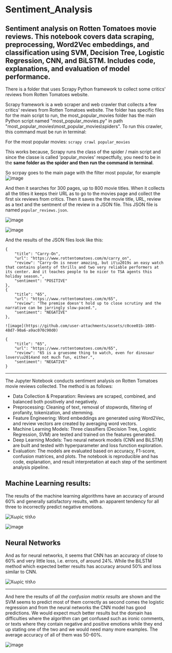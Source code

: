 # Sentiment_Analysis
Sentiment analysis on Rotten Tomatoes movie reviews. This notebook covers data scraping, preprocessing, Word2Vec embeddings, and classification using SVM, Decision Tree, Logistic Regression, CNN, and BiLSTM. Includes code, explanations, and evaluation of model performance.
--------------------------------

There is a folder that uses Scrapy Python framework to collect some critics' reviews from Rotten Tomatoes website.

Scrapy framework is a web scraper and web crawler that collects a few critics' reviews from Rotten Tomatoes website. The folder has specific files for the main script to run, the most_popular_movies folder has the main Python script named "most_popular_movies.py" in path "most_popular_movies\most_popular_movies\spiders". 
To run this crawler, this command must be run in terminal:


For the most popular movies: `scrapy crawl popular_movies`

This works because, Scrapy runs the class of the spider / main script and since the classe is called 'popular_movies' respectfully, you need to be in the **same folder as the spider and then run the command in terminal**.

So scrpay goes to the main page with the filter most popular, for example
![image](https://github.com/user-attachments/assets/78c5b5b5-a12b-49d2-bd2b-3976da4c3b73)

And then it searches for 300 pages, up to 800 movie titles. When it collects all the titles it keeps their URL as to go to the movies page and collect the first six reviews from critics. Then it saves the the movie title, URL, review as a text and the sentment of the review in a JSON file. This JSON file is named ```popular_reviews.json```.

![image](https://github.com/user-attachments/assets/9d6f3c03-e3c8-4e3d-bfee-08f43f6361f9)

![image](https://github.com/user-attachments/assets/a5c3edfc-986b-4ee1-a922-69ba5532d9f4)

And the results of the JSON files look like this:
```
{
    "title": "Carry-On",
    "url": "https://www.rottentomatoes.com/m/carry_on",
    "review": "Carry-On is never amazing, but it\u2019s an easy watch that contains plenty of thrills and two very reliable performers at its center. And it teaches people to be nicer to TSA agents this holiday season.",
    "sentiment": "POSITIVE"
},
{
    "title": "65",
    "url": "https://www.rottentomatoes.com/m/65",
    "review": "The premise doesn't hold up to close scrutiny and the narrative can be jarringly slow-paced.",
    "sentiment": "NEGATIVE"
},

![image](https://github.com/user-attachments/assets/c0cee01b-1085-48d7-90a6-a9ac070c90d0)

{
    "title": "65",
    "url": "https://www.rottentomatoes.com/m/65",
    "review": "65 is a gruesome thing to watch, even for dinosaur lovers\u2014and not much fun, either.",
    "sentiment": "NEGATIVE"
}
```


-------------
The Jupyter Notebook conducts sentiment analysis on Rotten Tomatoes movie reviews collected. The method is as follows:

- Data Collection & Preparation: Reviews are scraped, combined, and balanced both positively and negatively.
- Preprocessing: Cleaning of text, removal of stopwords, filtering of profanity, tokenization, and stemming.
- Feature Engineering: Word embeddings are generated using Word2Vec, and review vectors are created by averaging word vectors.
- Machine Learning Models: Three classifiers (Decision Tree, Logistic Regression, SVM) are tested and trained on the features generated.
- Deep Learning Models: Two neural network models (CNN and BiLSTM) are built and tested with hyperparameter and loss function exploration.
- Evaluation: The models are evaluated based on accuracy, F1-score, confusion matrices, and plots.
The notebook is reproducible and has code, explanation, and result interpretation at each step of the sentiment analysis pipeline.

## Machine Learning results:
The results of the machine learning algorithms have an accuracy of around 60% and generally satisfactory results, with an apparent tendency for all three to incorrectly predict negative emotions.

![Χωρίς τίτλο](https://github.com/user-attachments/assets/53896b59-bdf1-4760-9045-2acdee94fbc5)

![image](https://github.com/user-attachments/assets/0341427a-67f1-4405-8d7e-93910e0b1b1e)

## Neural Networks
And as for neural networks, it seems that CNN has an accuracy of close to 60% and very little loss, i.e. errors, of around 24%. While the BiLSTM method which expected better results has accuracy around 50% and loss similar to CNN.

![Χωρίς τίτλο](https://github.com/user-attachments/assets/e9ec2525-9a72-437d-9fec-b6fabbe5cbe8)


------
And here the results of *all the confusion matrix results* are shown and the SVM seems to predict most of them correctly as second comes the logistic regression and from the neural networks the CNN model has good predictions. We would expect much better results but the domain has difficulties where the algorithm can get confused such as ironic comments, or texts where they contain negative and positive emotions while they end up stating one of the two and we would need many more examples. The average accuracy of all of them was 50-60%.

![image](https://github.com/user-attachments/assets/132aebe2-498b-472a-97a8-51c8b73616c0)


